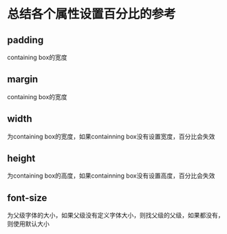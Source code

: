 # 总结各个属性设置百分比的参考

## padding

containing box的宽度

## margin

containing box的宽度

## width

为containing box的宽度，如果containning box没有设置宽度，百分比会失效

## height

为containing box的高度，如果containning box没有设置高度，百分比会失效

## font-size

为父级字体的大小，如果父级没有定义字体大小，则找父级的父级，如果都没有，则使用默认大小

